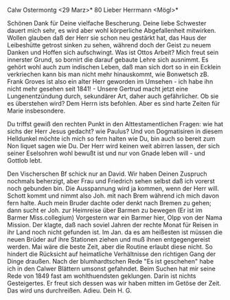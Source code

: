  Calw Ostermontg <29 Marz>* 80
Lieber Herrmann <Mögl>*

Schönen Dank für Deine vielfache Bescherung. Deine liebe Schwester dauert mich sehr, es wird aber wohl körperliche Abgefallenheit mitwirken. Wollen glauben daß der Herr sie schon neu gestärkt hat, das Haus der Leibeshütte getrost sinken zu sehen, während doch der Geist zu neuem Danken und Hoffen sich aufschwingt. Was ist Ottos Arbeit? Mich freut sein innerster Grund, so bornirt die darauf gebaute Lehre sich ausnimmt. Es gehört wohl auch zum indischen Leben, daß man sich dort so in ein Ecklein verkriechen kann bis man nicht mehr hinauskommt, wie Bonwetsch zB. Frank Groves ist also ein alter Herr geworden im Umsehen - ich habe ihn nicht mehr gesehen seit 1841! - Unsere Gertrud macht jetzt eine Lungenentzündung durch, sekundärer Art, daher auch gefährlicher. Ob sie es überstehen wird? Dem Herrn ists befohlen. Aber es sind harte Zeiten für Marie insbesondere.

Du triffst gewiß den rechten Punkt in den Alttestamentlichen Fragen: wie hat sichs der Herr Jesus gedacht? wie Paulus? Und von Dogmatisiren in diesem Helldunkel möchte ich mich so fern halten wie Du, bin auch so bereit zum Non liquet sagen wie Du. Der Herr wird keinen weit abirren lassen, der sich seiner Eselsohren wohl bewußt ist und nur von Gnade leben will - und Gottlob lebt.

Den Vischerschen Bf schick nur an David. Wir haben Deinen Zuspruch nochmals beherzigt, aber Frau und Friedrich sehen selbst daß ich vorerst noch gebunden bin. Die Ausspannung wird ja kommen, wenn der Herr will. Schott kommt und nimmt also Joh. mit nach Brem während ich mich davon fern halte. Auch mein Bruder dachte oder denkt nach Bremen zu gehen; dann sucht er Joh. zur Heimreise über Barmen zu bewegen (Er ist im Barmer Miss.collegium) 
Vorgestern war ein Barmer hier, Olpp von der Nama Mission. Der klagte, daß nach soviel Jahren der rechte Monat für Reisen in ihr Land noch nicht gefunden ist. Im Jan. da es am heißesten ist müssen die neuen Brüder auf ihre Stationen ziehen und muß ihnen entgegengereist werden. Mai wäre die beste Zeit, aber die Routine erlaubt diese nicht. So hindert die Rücksicht auf heimatliche Verhältnisse den richtigen Gang der Dinge draußen. 
Nach der blumhardtschen Rede "Es ist geschehen" habe ich in den Calwer Blättern umsonst gefahndet. Beim Suchen hat mir seine Rede von 1849 fast am wohlthuendsten geklungen. Darin ist nichts Gesteigertes. Er freut sich dessen was wir haben mitten im Getöse der Zeit. Das wird uns durchreißen. 
 Adieu. Dein H. G.
